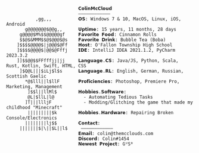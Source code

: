                                𝗖𝗼𝗹𝗶𝗻𝗠𝗰𝗖𝗹𝗼𝘂𝗱                        
                               ———————————— 
               ,gg,,,          𝗢𝗦: Windows 7 & 10, MacOS, Linux, iOS, Android
           g@@@@@@@$@@g,,      𝗨𝗽𝘁𝗶𝗺𝗲: 15 years, 11 months, 28 days
         g@@@@$M%$$@@@@@gf     𝗙𝗮𝘃𝗼𝗿𝗶𝘁𝗲 𝗙𝗼𝗼𝗱: Cinnamon Rolls
         $$@$&MMM$$@$@@@$@s    𝗙𝗮𝘃𝗼𝗿𝗶𝘁𝗲 𝗗𝗿𝗶𝗻𝗸: Bubble Tea (Boba)
        ]$$$$@@@@$|j@@@$@Ff    𝗛𝗼𝘀𝘁: O'Fallon Township High School
        ]$$$$@@@@$|@@$@Fffj    𝗜𝗗𝗘: IntelliJ IDEA 2021.1.2, PyCharm 2023.3.2
        ]]$$@@$$FFfffjj|jj     𝗟𝗮𝗻𝗴𝘂𝗮𝗴𝗲.𝗖𝗦: Java/JS, Python, Scala, Rust, Kotlin, Swift, HTML, CSS
         ]$Q@L|||$iLj$l$s      𝗟𝗮𝗻𝗴𝘂𝗮𝗴𝗲.𝗥𝗟: English, German, Russian, Scottish Gaelic
           *@$lll||l$llF       𝗣𝗿𝗼𝗳𝗶𝗰𝗶𝗲𝗻𝗰𝗶𝗲𝘀: Photoshop, Premiere Pro, Marketing, Management
            ]$$l||llMl$        𝗛𝗼𝗯𝗯𝗶𝗲𝘀.𝗦𝗼𝗳𝘁𝘄𝗮𝗿𝗲: 
            @L|$llL|l@           - Automating Tedious Tasks
           ]T|||llljF            - Modding/Glitching the game that made my childhood "Minecraft"
            |||||||||$k        𝗛𝗼𝗯𝗯𝗶𝗲𝘀.𝗛𝗮𝗿𝗱𝘄𝗮𝗿𝗲: Repairing Broken Console/Electronics
           ||||||||lj$$        𝗖𝗼𝗻𝘁𝗮𝗰𝘁:
         |||||||$|\||$L||l$     ————————————
                               𝗘𝗺𝗮𝗶𝗹: colin@themcclouds.com         
                               𝗗𝗶𝘀𝗰𝗼𝗿𝗱: Colin#1454
                               𝗡𝗲𝘄𝗲𝘀𝘁 𝗣𝗿𝗼𝗷𝗲𝗰𝘁: GᵁSᴮ
